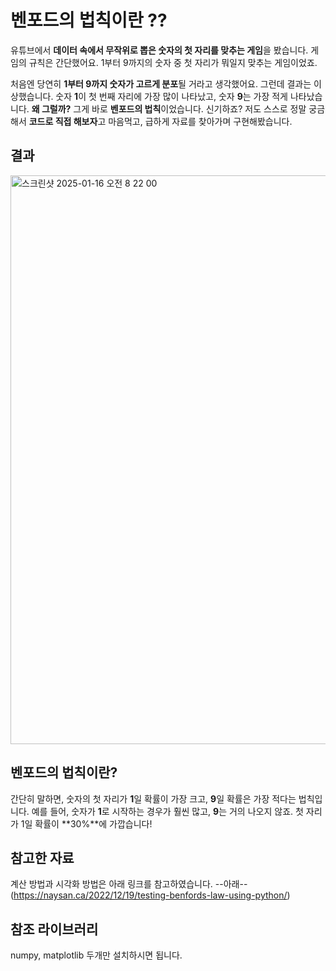 # 벤포드의 법칙이란 ??

유튜브에서 **데이터 속에서 무작위로 뽑은 숫자의 첫 자리를 맞추는 게임**을 봤습니다. 게임의 규칙은 간단했어요. 1부터 9까지의 숫자 중 첫 자리가 뭐일지 맞추는 게임이었죠.

처음엔 당연히 **1부터 9까지 숫자가 고르게 분포**될 거라고 생각했어요. 그런데 결과는 이상했습니다. 숫자 **1**이 첫 번째 자리에 가장 많이 나타났고, 숫자 **9**는 가장 적게 나타났습니다. **왜 그럴까?** 그게 바로 **벤포드의 법칙**이었습니다. 신기하죠? 저도 스스로 정말 궁금해서 **코드로 직접 해보자**고 마음먹고, 급하게 자료를 찾아가며 구현해봤습니다.

## 결과
<img width="910" alt="스크린샷 2025-01-16 오전 8 22 00" src="https://github.com/user-attachments/assets/a713df91-083a-4f01-a8e2-3c885117a368" />

## 벤포드의 법칙이란?
간단히 말하면, 숫자의 첫 자리가 **1**일 확률이 가장 크고, **9**일 확률은 가장 적다는 법칙입니다. 예를 들어, 숫자가 **1**로 시작하는 경우가 훨씬 많고, **9**는 거의 나오지 않죠. 첫 자리가 1일 확률이 **30%**에 가깝습니다!

## 참고한 자료
계산 방법과 시각화 방법은 아래 링크를 참고하였습니다.
--아래--
(https://naysan.ca/2022/12/19/testing-benfords-law-using-python/)

## 참조 라이브러리
numpy, matplotlib 두개만 설치하시면 됩니다.
